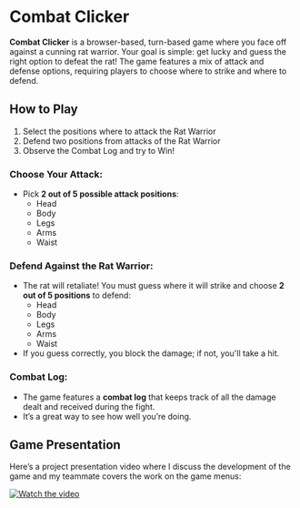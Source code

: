 # Combat Clicker

**Combat Clicker** is a browser-based, turn-based game where you face off against a cunning rat warrior. Your goal is simple: get lucky and guess the right option to defeat the rat! The game features a mix of attack and defense options, requiring players to choose where to strike and where to defend.

## How to Play
1. Select the positions where to attack the Rat Warrior
2. Defend two positions from attacks of the Rat Warrior
3. Observe the Combat Log and try to Win!

### Choose Your Attack:
- Pick **2 out of 5 possible attack positions**:
  - Head
  - Body
  - Legs
  - Arms
  - Waist

### Defend Against the Rat Warrior:
- The rat will retaliate! You must guess where it will strike and choose **2 out of 5 positions** to defend:
  - Head
  - Body
  - Legs
  - Arms
  - Waist
- If you guess correctly, you block the damage; if not, you'll take a hit.

### Combat Log:
- The game features a **combat log** that keeps track of all the damage dealt and received during the fight.
- It’s a great way to see how well you’re doing.

## Game Presentation

Here’s a project presentation video where I discuss the development of the game and my teammate covers the work on the game menus:

[![Watch the video](https://img.youtube.com/vi/Mptg1MEHPik/maxresdefault.jpg)](https://www.youtube.com/watch?v=Mptg1MEHPik)
